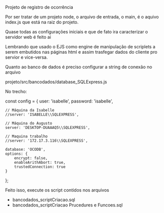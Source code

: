 Projeto de registro de ocorrência

Por ser tratar de um projeto node, o arquivo de entrada, o main, é o aquivo index.js que está na raiz do projeto.

Quase todas as configurações iniciais e que de fato ira caracterizar o servidor web é feito ai

Lembrando que usado o EJS como engine de manipulação de scriplets a serem embutidos nas páginas html e assim trasfegar dados do cliente pro servior e vice-versa.

Quanto ao banco de dados é preciso configurar a string de conexão no arquivo

projeto/src/bancodados/database_SQLExpress.js

No trecho:

const config = {
    user: 'isabelle',
    password: 'isabelle',
    
    // Máquina da Isabelle
    //server: 'ISABELLE\\SQLEXPRESS',
    
    // Máquina do Augusto
    server: 'DESKTOP-DUAAAQ5\\SQLEXPRESS',
    
    // Maquina trabalho
    //server: '172.17.3.116\\SQLEXPRESS',
    
    database: 'OCODB',
    options: {
        encrypt: false,
        enableArithAbort: true,
        trustedConnection: true
    }
};

Feito isso, execute os script contidos nos arquivos 

 - bancodados_scriptCriacao.sql
 - bancodados_scriptCriacao Prucedures e Funcoes.sql

